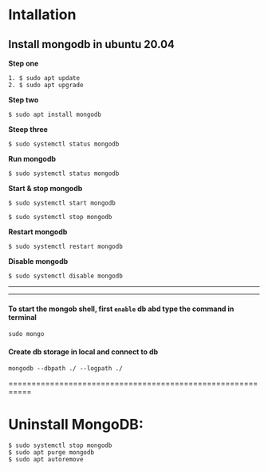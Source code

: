 Intallation
======================

## Install mongodb in ubuntu 20.04

**Step one**
```
1. $ sudo apt update
2. $ sudo apt upgrade
```
**Step two**
```
$ sudo apt install mongodb
```
**Steep three**
```
$ sudo systemctl status mongodb
```

**Run mongodb**
```
$ sudo systemctl status mongodb
```
**Start & stop mongodb**
```
$ sudo systemctl start mongodb

$ sudo systemctl stop mongodb
```
**Restart mongodb**
```
$ sudo systemctl restart mongodb
```
**Disable mongodb**
```
$ sudo systemctl disable mongodb
```
---------------------------------------------------------------------------
---------------------------------------------------------------------------

#### To start the mongob shell, first `enable` db abd type the command in terminal

```
sudo mongo
```

#### Create db storage in local and connect to db

```
mongodb --dbpath ./ --logpath ./
```



===========================================================

Uninstall MongoDB:
===================================

```
$ sudo systemctl stop mongodb
$ sudo apt purge mongodb
$ sudo apt autoremove
```


